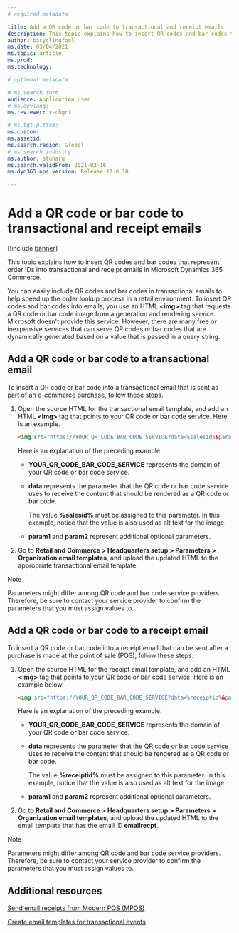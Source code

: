 ```yaml
---
# required metadata

title: Add a QR code or bar code to transactional and receipt emails
description: This topic explains how to insert QR codes and bar codes that represent order IDs into transactional and receipt emails in Microsoft Dynamics 365 Commerce.
author: bicyclingfool
ms.date: 03/04/2021
ms.topic: article
ms.prod: 
ms.technology: 

# optional metadata

# ms.search.form: 
audience: Application User
# ms.devlang: 
ms.reviewer: v-chgri

# ms.tgt_pltfrm: 
ms.custom: 
ms.assetid: 
ms.search.region: Global
# ms.search.industry: 
ms.author: stuharg
ms.search.validFrom: 2021-02-16
ms.dyn365.ops.version: Release 10.0.18

---
```


# Add a QR code or bar code to transactional and receipt emails

[!include [banner](includes/banner.md)]

This topic explains how to insert QR codes and bar codes that represent order IDs into transactional and receipt emails in Microsoft Dynamics 365 Commerce.

You can easily include QR codes and bar codes in transactional emails to help speed up the order lookup process in a retail environment. To insert QR codes and bar codes into emails, you use an HTML **\<img\>** tag that requests a QR code or bar code image from a generation and rendering service. Microsoft doesn't provide this service. However, there are many free or inexpensive services that can serve QR codes or bar codes that are dynamically generated based on a value that is passed in a query string.

## Add a QR code or bar code to a transactional email

To insert a QR code or bar code into a transactional email that is sent as part of an e-commerce purchase, follow these steps.

1. Open the source HTML for the transactional email template, and add an HTML **\<img\>** tag that points to your QR code or bar code service. Here is an example.

    ```HTML
    <img src="https://YOUR_QR_CODE_BAR_CODE_SERVICE?data=%salesid%&param1=value1&param2=value2" alt="%salesid%" />
    ```

    Here is an explanation of the preceding example:

    - **YOUR\_QR\_CODE\_BAR\_CODE\_SERVICE** represents the domain of your QR code or bar code service.
    - **data** represents the parameter that the QR code or bar code service uses to receive the content that should be rendered as a QR code or bar code.

        The value **%salesid%** must be assigned to this parameter. In this example, notice that the value is also used as alt text for the image.

    - **param1** and **param2** represent additional optional parameters.

1. Go to **Retail and Commerce \> Headquarters setup \> Parameters \> Organization email templates**, and upload the updated HTML to the appropriate transactional email template.

> [!NOTE]
> Parameters might differ among QR code and bar code service providers. Therefore, be sure to contact your service provider to confirm the parameters that you must assign values to.

## Add a QR code or bar code to a receipt email 

To insert a QR code or bar code into a receipt email that can be sent after a purchase is made at the point of sale (POS), follow these steps.

1. Open the source HTML for the receipt email template, and add an HTML **\<img\>** tag that points to your QR code or bar code service. Here is an example below.

    ```HTML
    <img src="https://YOUR_QR_CODE_BAR_CODE_SERVICE?data=%receiptid%&param1=value1&param2=value2" alt="%receiptid%" />
    ```

    Here is an explanation of the preceding example:

    - **YOUR\_QR\_CODE\_BAR\_CODE\_SERVICE** represents the domain of your QR code or bar code service.
    - **data** represents the parameter that the QR code or bar code service uses to receive the content that should be rendered as a QR code or bar code.

        The value **%receiptid%** must be assigned to this parameter. In this example, notice that the value is also used as alt text for the image.

    - **param1** and **param2** represent additional optional parameters.

1. Go to **Retail and Commerce \> Headquarters setup \> Parameters \> Organization email templates**, and upload the updated HTML to the email template that has the email ID **emailrecpt**.

> [!NOTE]
> Parameters might differ among QR code and bar code service providers. Therefore, be sure to contact your service provider to confirm the parameters that you must assign values to.

## Additional resources

[Send email receipts from Modern POS (MPOS)](email-receipts.md)

[Create email templates for transactional events](email-templates-transactions.md)
